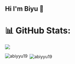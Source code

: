 ## Hi I'm Biyu 👋

# 📊 GitHub Stats:
![](https://github-readme-streak-stats.herokuapp.com/?user=abiyyu19&theme=dark&hide_border=false)<br/>

<p><img align="left" src="https://github-readme-stats.vercel.app/api/top-langs?username=abiyyu19&show_icons=true&locale=en&layout=compact" alt="abiyyu19" /></p>

<p>&nbsp;<img align="center" src="https://github-readme-stats.vercel.app/api?username=abiyyu19&show_icons=true&locale=en" alt="abiyyu19" /></p>

<!--
**abiyyu19/abiyyu19** is a ✨ _special_ ✨ repository because its `README.md` (this file) appears on your GitHub profile.

Here are some ideas to get you started:

- 🔭 I’m currently working on ...
- 🌱 I’m currently learning ...
- 👯 I’m looking to collaborate on ...
- 🤔 I’m looking for help with ...
- 💬 Ask me about ...
- 📫 How to reach me: ...
- 😄 Pronouns: ...
- ⚡ Fun fact: ...
-->
